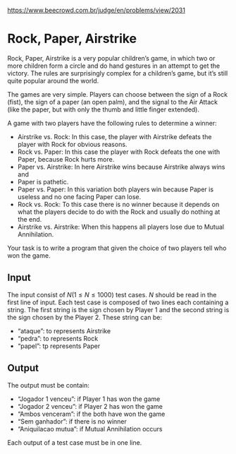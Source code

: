 https://www.beecrowd.com.br/judge/en/problems/view/2031

# Rock, Paper, Airstrike

Rock, Paper, Airstrike is a very popular children’s game, in which two or more
children form a circle and do hand gestures in an attempt to get the victory.
The rules are surprisingly complex for a children’s game, but it’s still quite
popular around the world.

The games are very simple. Players can choose between the sign of a Rock
(fist), the sign of a paper (an open palm), and the signal to the Air Attack
(like the paper, but with only the thumb and little finger extended).

A game with two players have the following rules to determine a winner:

- Airstrike vs. Rock: In this case, the player with Airstrike defeats the
  player with Rock for obvious reasons.
- Rock vs. Paper: In this case the player with Rock defeats the one with
  Paper, because Rock hurts more.
- Paper vs. Airstrike: In here Airstrike wins because Airstrike always wins
  and
- Paper is pathetic.
- Paper vs. Paper: In this variation both players win because Paper is useless
  and no one facing Paper can lose.
- Rock vs. Rock: To this case there is no winner because it depends on what
  the players decide to do with the Rock and usually do nothing at the end.
- Airstrike vs. Airstrike: When this happens all players lose due to Mutual
  Annihilation.

Your task is to write a program that given the choice of two players tell who
won the game.

## Input

The input consist of $N (1 \leq N \leq 1000)$ test cases. $N$ should be read
in the first line of input. Each test case is composed of two lines each
containing a string. The first string is the sign chosen by Player 1 and the
second string is the sign chosen by the Player 2. These string can be:

- “ataque”: to represents Airstrike
- “pedra”: to represents Rock
- “papel”: tp represents Paper

## Output

The output must be contain:

- “Jogador 1 venceu”: if Player 1 has won the game
- “Jogador 2 venceu”: if Player 2 has won the game
- “Ambos venceram”: if the both have won the game
- “Sem ganhador”: if there is no winner
- “Aniquilacao mutua”: if Mutual Annihilation occurs

Each output of a test case must be in one line.
